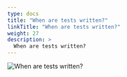 ```yaml
---
type: docs
title: "When are tests written?"
linkTitle: "When are tests written?"
weight: 27
description: >
  When are tests written?
---
```


![When are tests written?](/images/bootcamp-slides/microservices-bootcamp/Slide27.PNG)
